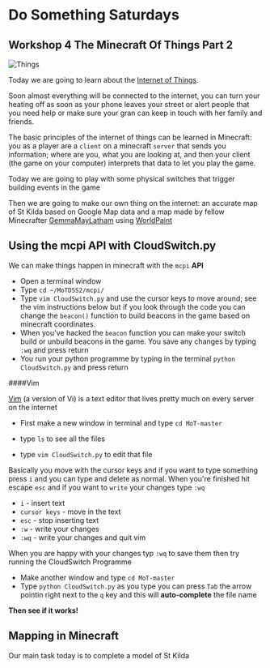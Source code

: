 # Do Something Saturdays

## Workshop 4 The Minecraft Of Things Part 2

![Things](http://36.media.tumblr.com/ab3d03e2a3ee6432030c4bbe6e943658/tumblr_n3vrhu2RYX1tytl75o1_500.jpg)

Today we are going to learn about the [Internet of Things](https://en.wikipedia.org/wiki/Internet_of_Things).

Soon almost everything will be connected to the internet, you can turn your heating off as soon as your phone leaves your street or alert people that you need help or make sure your gran can keep in touch with her family and friends.

The basic principles of the internet of things can be learned in Minecraft: you as a player are a `client` on a minecraft `server` that sends you information; where are you, what you are looking at, and then your client (the game on your computer) interprets that data to let you play the game.

Today we are going to play with some physical switches that trigger building events in the game

Then we are going to make our own thing on the internet: an accurate map of St Kilda based on Google Map data and a map made by fellow Minecrafter [GemmaMayLatham](https://twitter.com/gemmamaylatham) using [WorldPaint](http://worldpainter.net/)

## Using the mcpi API with CloudSwitch.py

We can make things happen in minecraft with the `mcpi` **API**
 
 * Open a terminal window
 * Type `cd ~/MoTDSS2/mcpi/`  
 * Type `vim CloudSwitch.py` and use the cursor keys to move around; see the vim instructions below but if you look through the code you can change the `beacon()` function to build beacons in the game based on minecraft coordinates.
 * When you've hacked the `beacon` function you can make your switch build or unbuild beacons in the game. You save any changes by typing `:wq` and press return
 * You run your python programme by typing in the terminal `python CloudSwitch.py` and press return


####Vim

[Vim](http://vim.rtorr.com/) (a version of Vi) is a text editor that lives pretty much on every server on the internet 

 * First make a new window in terminal and type `cd MoT-master`
 * type `ls` to see all the files

 * type `vim CloudSwitch.py` to edit that file


Basically you move with the cursor keys and if you want to type something press `i` and you can type and delete as normal. When you're finished hit escape `esc` and if you want to `write` your changes type `:wq`  

 * `i` - insert text
 * `cursor keys` - move in the text
 * `esc` - stop inserting text
 * `:w` - write your changes
 * `:wq` - write your changes and quit vim

When you are happy with your changes typ `:wq` to save them then try running the CloudSwitch Programme
 
 * Make another window and type `cd MoT-master`
 * Type `python CloudSwitch.py` as you type you can press `Tab` the arrow pointin right next to the `q` key and this will **auto-complete** the file name

**Then see if it works!**

## Mapping in Minecraft

Our main task today is to complete a model of St Kilda 


